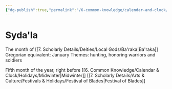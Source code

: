 ```yaml
---
{"dg-publish":true,"permalink":"/6-common-knowledge/calendar-and-clock/months/syda-la/","noteIcon":""}
---
```


# Syda'la

The month of [[7. Scholarly Details/Deities/Local Gods/Ba'raka\|Ba'raka]] 
Gregorian equivalent: January
Themes: hunting, honoring warriors and soldiers

Fifth month of the year, right before [[6. Common Knowledge/Calendar & Clock/Holidays/Midwinter\|Midwinter]]
[[7. Scholarly Details/Arts & Culture/Festivals & Holidays/Festival of Blades\|Festival of Blades]] 